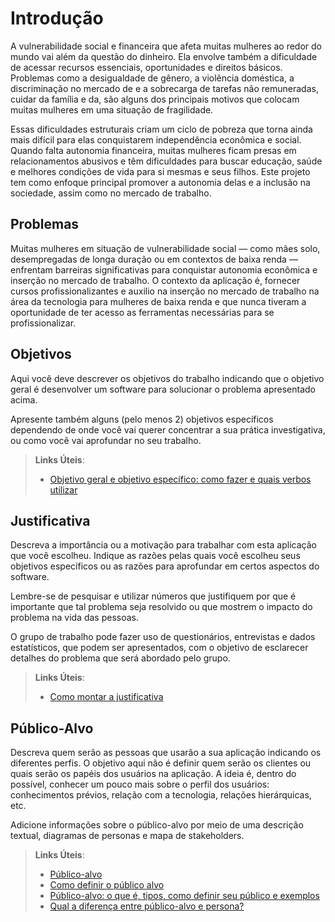 # Introdução

 A vulnerabilidade social e financeira que afeta muitas mulheres ao redor do mundo vai além da questão do dinheiro. Ela envolve também a dificuldade de acessar recursos essenciais, oportunidades e direitos básicos. Problemas como a desigualdade de gênero, a violência doméstica, a discriminação no mercado de e a sobrecarga de tarefas não remuneradas, cuidar da família e da, são alguns dos principais motivos que colocam muitas mulheres em uma situação de fragilidade.
 
 Essas dificuldades estruturais criam um ciclo de pobreza que torna ainda mais difícil para elas conquistarem independência econômica e social. Quando falta autonomia financeira, muitas mulheres ficam presas em relacionamentos abusivos e têm dificuldades para buscar educação, saúde e melhores condições de vida para si mesmas e seus filhos.
Este projeto tem como enfoque principal promover a autonomia delas e a inclusão na sociedade, assim como no mercado de trabalho.

## Problemas

Muitas mulheres em situação de vulnerabilidade social — como mães solo, desempregadas de longa duração ou em contextos de baixa renda — enfrentam barreiras significativas para conquistar autonomia econômica e inserção no mercado de trabalho.
O contexto da aplicação é, fornecer cursos profissionalizantes e auxilio na inserção no mercado de trabalho na área da tecnologia para mulheres de baixa renda e que nunca tiveram a oportunidade de ter acesso as ferramentas necessárias para se profissionalizar.

## Objetivos

Aqui você deve descrever os objetivos do trabalho indicando que o objetivo geral é desenvolver um software para solucionar o problema apresentado acima. 

Apresente também alguns (pelo menos 2) objetivos específicos dependendo de onde você vai querer concentrar a sua prática investigativa, ou como você vai aprofundar no seu trabalho.
 
> **Links Úteis**:
> - [Objetivo geral e objetivo específico: como fazer e quais verbos utilizar](https://blog.mettzer.com/diferenca-entre-objetivo-geral-e-objetivo-especifico/)

## Justificativa

Descreva a importância ou a motivação para trabalhar com esta aplicação que você escolheu. Indique as razões pelas quais você escolheu seus objetivos específicos ou as razões para aprofundar em certos aspectos do software.

Lembre-se de pesquisar e utilizar números que justifiquem por que é importante que tal problema seja resolvido ou que mostrem o impacto do problema na vida das pessoas.

O grupo de trabalho pode fazer uso de questionários, entrevistas e dados estatísticos, que podem ser apresentados, com o objetivo de esclarecer detalhes do problema que será abordado pelo grupo.

> **Links Úteis**:
> - [Como montar a justificativa](https://guiadamonografia.com.br/como-montar-justificativa-do-tcc/)

## Público-Alvo

Descreva quem serão as pessoas que usarão a sua aplicação indicando os diferentes perfis. O objetivo aqui não é definir quem serão os clientes ou quais serão os papéis dos usuários na aplicação. A ideia é, dentro do possível, conhecer um pouco mais sobre o perfil dos usuários: conhecimentos prévios, relação com a tecnologia, relações hierárquicas, etc.

Adicione informações sobre o público-alvo por meio de uma descrição textual, diagramas de personas e mapa de stakeholders.

> **Links Úteis**:
> - [Público-alvo](https://blog.hotmart.com/pt-br/publico-alvo/)
> - [Como definir o público alvo](https://exame.com/pme/5-dicas-essenciais-para-definir-o-publico-alvo-do-seu-negocio/)
> - [Público-alvo: o que é, tipos, como definir seu público e exemplos](https://klickpages.com.br/blog/publico-alvo-o-que-e/)
> - [Qual a diferença entre público-alvo e persona?](https://rockcontent.com/blog/diferenca-publico-alvo-e-persona/)
